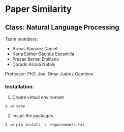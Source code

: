 # Paper Similarity

## Class: Natural Language Processing

Team members:
* Armas Ramírez Daniel
* Karla Esther Gachúz Escamilla
* Prezas Bernal Emiliano
* Dorado Alcalá Nataly

Professor:
PhD. Joel Omar Juárez Gambino

### Installation:

1. Create virtual enviroment
```bash
$ uv venv
```
2. Install the packages
```bash
$ uv pip install -r requirements.txt
```